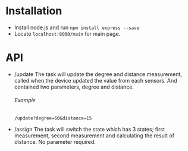 # Installation
- Install node.js and run 
`npm install express --save`
- Locate `localhost:8000/main` for main page.

# API
- /update
The task will update the degree and distance measurement, called when the device updated the value from each sensors. And contained two parameters, degree and distance.
  ###### Example
  `/update?degree=60&distance=15`

- /assign
The task will switch the state which has 3 states; first measurement, second measurement and calculating the result of distance. No parameter required.
